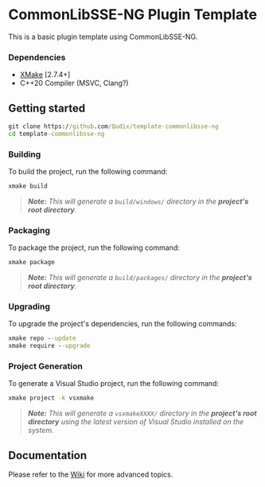 # CommonLibSSE-NG Plugin Template

This is a basic plugin template using CommonLibSSE-NG.

### Dependencies
* [XMake](https://xmake.io) [2.7.4+]
* C++20 Compiler (MSVC, Clang?)

## Getting started
```bat
git clone https://github.com/Qudix/template-commonlibsse-ng
cd template-commonlibsse-ng
```

### Building
To build the project, run the following command:
```bat
xmake build
```

> ***Note:*** *This will generate a `build/windows/` directory in the **project's root directory**.*

### Packaging
To package the project, run the following command:
```bat
xmake package
```

> ***Note:*** *This will generate a `build/packages/` directory in the **project's root directory**.*

### Upgrading
To upgrade the project's dependencies, run the following commands:
```bat
xmake repo --update
xmake require --upgrade
```

### Project Generation
To generate a Visual Studio project, run the following command:
```bat
xmake project -k vsxmake
```

> ***Note:*** *This will generate a `vsxmakeXXXX/` directory in the **project's root directory** using the latest version of Visual Studio installed on the system.*

## Documentation
Please refer to the [Wiki](../../wiki/Home) for more advanced topics.
